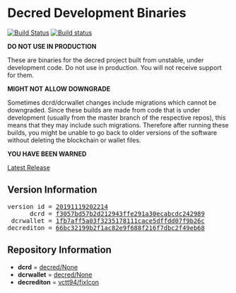 
# Decred Development Binaries

[![Build Status](https://travis-ci.org/matheusd/decred-weekly-builds.svg?branch=v20191119202214)](https://travis-ci.org/matheusd/decred-weekly-builds) [![Build status](https://ci.appveyor.com/api/projects/status/hncgrnv0xuqb6s3c/branch/master?svg=true)](https://ci.appveyor.com/project/matheusd/decred-weekly-builds/branch/master)


**DO NOT USE IN PRODUCTION**

These are binaries for the decred project built from unstable, under development
code. Do not use in production. You will not receive support for them.

**MIGHT NOT ALLOW DOWNGRADE**

Sometimes dcrd/dcrwallet changes include migrations which cannot be downgraded.
Since these builds are made from code that is under development (usually from
the master branch of the respective repos), this means that they may include such
migrations. Therefore after running these builds, you might be unable to go back
to older versions of the software without deleting the blockchain or wallet
files.

**YOU HAVE BEEN WARNED**

[Latest Release](https://github.com/matheusd/decred-weekly-builds/releases/latest)

## Version Information

<pre>
version id = <a href="https://github.com/matheusd/decred-weekly-builds/releases/tag/v20191119202214">20191119202214</a>
      dcrd = <a href="https://github.com/decred/dcrd/commits/f3057bd57b2d212943ffe291a30ecabcdc242989">f3057bd57b2d212943ffe291a30ecabcdc242989</a>
 dcrwallet = <a href="https://github.com/decred/dcrwallet/commits/1fb7aff5a03f3235178111cace5dffdd07f9b26c">1fb7aff5a03f3235178111cace5dffdd07f9b26c</a>
decrediton = <a href="https://github.com/vctt94/decrediton/commits/66bc32199b2f1ac82e9f688f216f7dbc2f49eb68">66bc32199b2f1ac82e9f688f216f7dbc2f49eb68</a>
</pre>

## Repository Information

- **dcrd** = [decred/None](https://github.com/decred/dcrd)
- **dcrwallet** = [decred/None](https://github.com/decred/dcrwallet)
- **decrediton** = [vctt94/fixIcon](https://github.com/vctt94/decrediton)


